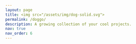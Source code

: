 ```yaml
---
layout: page
title: <img src="/assets/img/dog-solid.svg">
permalink: /doggo/
description: A growing collection of your cool projects.
nav: true
nav_order: 6
---
```

